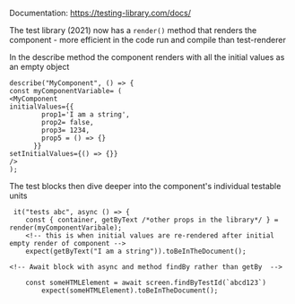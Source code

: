 Documentation: https://testing-library.com/docs/

The test library (2021) now has a `render()` method that renders the component - more efficient in the code run and compile than test-renderer

In the describe method the component renders with all the initial values as an empty object

```
describe("MyComponent", () => {
const myComponentVariable= (
<MyComponent
initialValues={{
        prop1='I am a string',
        prop2= false,
        prop3= 1234,
        prop5 = () => {}
      }}
setInitialValues={() => {}}
/>
);
```

The test blocks then dive deeper into the component's individual testable units

```
 it("tests abc", async () => {
    const { container, getByText /*other props in the library*/ } = render(myComponentVaribale);
    <!-- this is when initial values are re-rendered after initial empty render of component -->
    expect(getByText("I am a string")).toBeInTheDocument();

<!-- Await block with async and method findBy rather than getBy  -->

    const someHTMLElement = await screen.findByTestId(`abcd123`)
        expect(someHTMLElement).toBeInTheDocument();
```